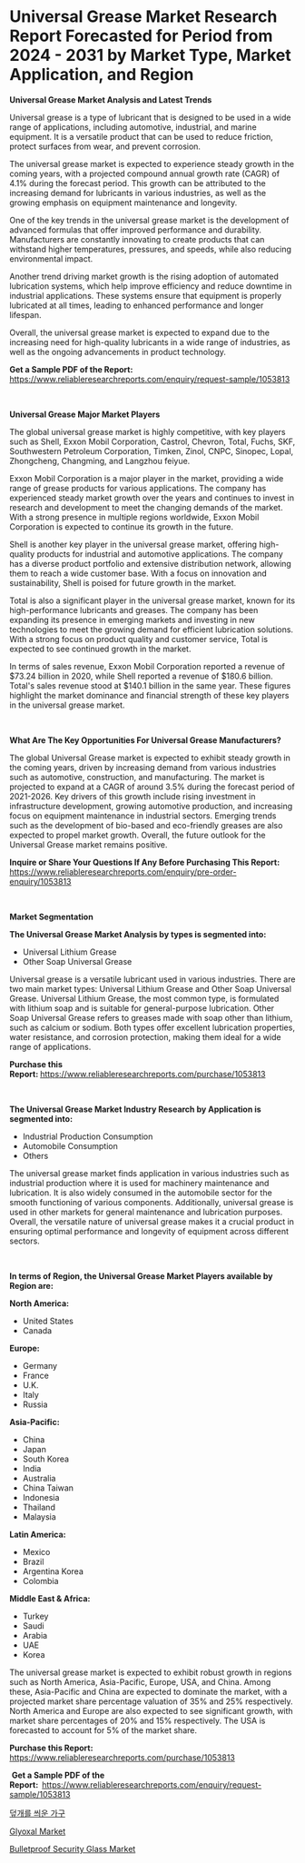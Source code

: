 <p><h1>Universal Grease Market Research Report Forecasted for Period from 2024 -  2031 by Market Type, Market Application, and Region</h1></p><p><strong>Universal Grease Market Analysis and Latest Trends</strong></p>
<p><p>Universal grease is a type of lubricant that is designed to be used in a wide range of applications, including automotive, industrial, and marine equipment. It is a versatile product that can be used to reduce friction, protect surfaces from wear, and prevent corrosion.</p><p>The universal grease market is expected to experience steady growth in the coming years, with a projected compound annual growth rate (CAGR) of 4.1% during the forecast period. This growth can be attributed to the increasing demand for lubricants in various industries, as well as the growing emphasis on equipment maintenance and longevity.</p><p>One of the key trends in the universal grease market is the development of advanced formulas that offer improved performance and durability. Manufacturers are constantly innovating to create products that can withstand higher temperatures, pressures, and speeds, while also reducing environmental impact.</p><p>Another trend driving market growth is the rising adoption of automated lubrication systems, which help improve efficiency and reduce downtime in industrial applications. These systems ensure that equipment is properly lubricated at all times, leading to enhanced performance and longer lifespan.</p><p>Overall, the universal grease market is expected to expand due to the increasing need for high-quality lubricants in a wide range of industries, as well as the ongoing advancements in product technology.</p></p>
<p><strong>Get a Sample PDF of the Report:&nbsp;</strong> <a href="https://www.reliableresearchreports.com/enquiry/request-sample/1053813">https://www.reliableresearchreports.com/enquiry/request-sample/1053813</a></p>
<p>&nbsp;</p>
<p><strong>Universal Grease Major Market Players</strong></p>
<p><p>The global universal grease market is highly competitive, with key players such as Shell, Exxon Mobil Corporation, Castrol, Chevron, Total, Fuchs, SKF, Southwestern Petroleum Corporation, Timken, Zinol, CNPC, Sinopec, Lopal, Zhongcheng, Changming, and Langzhou feiyue. </p><p>Exxon Mobil Corporation is a major player in the market, providing a wide range of grease products for various applications. The company has experienced steady market growth over the years and continues to invest in research and development to meet the changing demands of the market. With a strong presence in multiple regions worldwide, Exxon Mobil Corporation is expected to continue its growth in the future.</p><p>Shell is another key player in the universal grease market, offering high-quality products for industrial and automotive applications. The company has a diverse product portfolio and extensive distribution network, allowing them to reach a wide customer base. With a focus on innovation and sustainability, Shell is poised for future growth in the market.</p><p>Total is also a significant player in the universal grease market, known for its high-performance lubricants and greases. The company has been expanding its presence in emerging markets and investing in new technologies to meet the growing demand for efficient lubrication solutions. With a strong focus on product quality and customer service, Total is expected to see continued growth in the market.</p><p>In terms of sales revenue, Exxon Mobil Corporation reported a revenue of $73.24 billion in 2020, while Shell reported a revenue of $180.6 billion. Total's sales revenue stood at $140.1 billion in the same year. These figures highlight the market dominance and financial strength of these key players in the universal grease market.</p></p>
<p>&nbsp;</p>
<p><strong>What Are The Key Opportunities For Universal Grease Manufacturers?</strong></p>
<p><p>The global Universal Grease market is expected to exhibit steady growth in the coming years, driven by increasing demand from various industries such as automotive, construction, and manufacturing. The market is projected to expand at a CAGR of around 3.5% during the forecast period of 2021-2026. Key drivers of this growth include rising investment in infrastructure development, growing automotive production, and increasing focus on equipment maintenance in industrial sectors. Emerging trends such as the development of bio-based and eco-friendly greases are also expected to propel market growth. Overall, the future outlook for the Universal Grease market remains positive.</p></p>
<p><strong>Inquire or Share Your Questions If Any Before Purchasing This Report:</strong> <a href="https://www.reliableresearchreports.com/enquiry/pre-order-enquiry/1053813">https://www.reliableresearchreports.com/enquiry/pre-order-enquiry/1053813</a></p>
<p>&nbsp;</p>
<p><strong>Market Segmentation</strong></p>
<p><strong>The Universal Grease Market Analysis by types is segmented into:</strong></p>
<p><ul><li>Universal Lithium Grease</li><li>Other Soap Universal Grease</li></ul></p>
<p><p>Universal grease is a versatile lubricant used in various industries. There are two main market types: Universal Lithium Grease and Other Soap Universal Grease. Universal Lithium Grease, the most common type, is formulated with lithium soap and is suitable for general-purpose lubrication. Other Soap Universal Grease refers to greases made with soap other than lithium, such as calcium or sodium. Both types offer excellent lubrication properties, water resistance, and corrosion protection, making them ideal for a wide range of applications.</p></p>
<p><strong>Purchase this Report:&nbsp;</strong><a href="https://www.reliableresearchreports.com/purchase/1053813">https://www.reliableresearchreports.com/purchase/1053813</a></p>
<p>&nbsp;</p>
<p><strong>The Universal Grease Market Industry Research by Application is segmented into:</strong></p>
<p><ul><li>Industrial Production Consumption</li><li>Automobile Consumption</li><li>Others</li></ul></p>
<p><p>The universal grease market finds application in various industries such as industrial production where it is used for machinery maintenance and lubrication. It is also widely consumed in the automobile sector for the smooth functioning of various components. Additionally, universal grease is used in other markets for general maintenance and lubrication purposes. Overall, the versatile nature of universal grease makes it a crucial product in ensuring optimal performance and longevity of equipment across different sectors.</p></p>
<p>&nbsp;</p>
<p><strong>In terms of Region, the Universal Grease Market Players available by Region are:</strong></p>
<p>
    <p> <strong> North America: </strong>
        <ul>
            <li>United States</li>
            <li>Canada</li>
        </ul>
        </p> 
    <p> <strong> Europe: </strong>
        <ul>
            <li>Germany</li>
            <li>France</li>
            <li>U.K.</li>
            <li>Italy</li>
            <li>Russia</li>
        </ul>
        </p> 
    <p> <strong> Asia-Pacific: </strong>
        <ul>
            <li>China</li>
            <li>Japan</li>
            <li>South Korea</li>
            <li>India</li>
            <li>Australia</li>
            <li>China Taiwan</li>
            <li>Indonesia</li>
            <li>Thailand</li>
            <li>Malaysia</li>
        </ul>
        </p> 
    <p> <strong> Latin America: </strong>
        <ul>
            <li>Mexico</li>
            <li>Brazil</li>
            <li>Argentina Korea</li>
            <li>Colombia</li>
        </ul>
        </p> 
    <p> <strong> Middle East & Africa: </strong>
        <ul>
            <li>Turkey</li>
            <li>Saudi</li>
            <li>Arabia</li>
            <li>UAE</li>
            <li>Korea</li>
        </ul>
    </p>
    </p>
<p><p>The universal grease market is expected to exhibit robust growth in regions such as North America, Asia-Pacific, Europe, USA, and China. Among these, Asia-Pacific and China are expected to dominate the market, with a projected market share percentage valuation of 35% and 25% respectively. North America and Europe are also expected to see significant growth, with market share percentages of 20% and 15% respectively. The USA is forecasted to account for 5% of the market share.</p></p>
<p><strong>Purchase this Report: </strong><a href="https://www.reliableresearchreports.com/purchase/1053813">https://www.reliableresearchreports.com/purchase/1053813</a></p>
<p>&nbsp;<strong>Get a Sample PDF of the Report:&nbsp;&nbsp;</strong><a href="https://www.reliableresearchreports.com/enquiry/request-sample/1053813">https://www.reliableresearchreports.com/enquiry/request-sample/1053813</a></p>
<p><strong></strong></p>
<p><p><a href="https://github.com/vs10l4sfg5c/Market-Research-Report-List-1/blob/main/3525029190897.md">덮개를 씌운 가구</a></p><p><a href="https://github.com/jsmusil/Market-Research-Report-List-2/blob/main/glyoxal-market.md">Glyoxal Market</a></p><p><a href="https://github.com/bmorecock/Market-Research-Report-List-2/blob/main/bulletproof-security-glass-market.md">Bulletproof Security Glass Market</a></p></p>